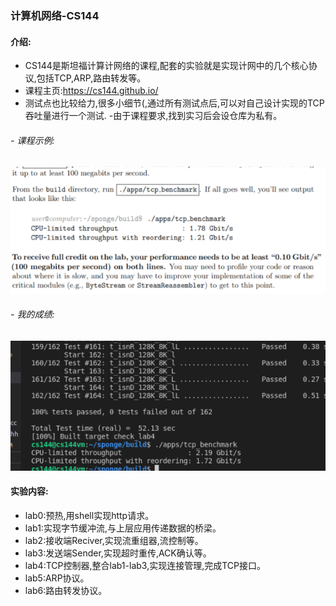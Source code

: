 ### 计算机网络-CS144

#### 介绍:

 - CS144是斯坦福计算计网络的课程,配套的实验就是实现计网中的几个核心协议,包括TCP,ARP,路由转发等。
 - 课程主页:https://cs144.github.io/ 
 - 测试点也比较给力,很多小细节(,通过所有测试点后,可以对自己设计实现的TCP吞吐量进行一个测试.
 -由于课程要求,找到实习后会设仓库为私有。

######  - 课程示例:

![enter description here](./images/KV~4SC]Z@`2WC7M{DQMRX$3.png)

###### - 我的成绩:

![enter description here](./images/mine.png)

#### 实验内容:

   - lab0:预热,用shell实现http请求。
   - lab1:实现字节缓冲流,与上层应用传递数据的桥梁。
   - lab2:接收端Reciver,实现流重组器,流控制等。
   - lab3:发送端Sender,实现超时重传,ACK确认等。
   - lab4:TCP控制器,整合lab1-lab3,实现连接管理,完成TCP接口。
   - lab5:ARP协议。
   - lab6:路由转发协议。
     